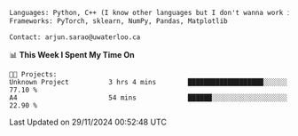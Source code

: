 ```txt
Languages: Python, C++ (I know other languages but I don't wanna work in em)
Frameworks: PyTorch, sklearn, NumPy, Pandas, Matplotlib

Contact: arjun.sarao@uwaterloo.ca
```

<!--START_SECTION:waka-->
📊 **This Week I Spent My Time On** 

```text
🐱‍💻 Projects: 
Unknown Project          3 hrs 4 mins        ███████████████████░░░░░░   77.10 % 
A4                       54 mins             ██████░░░░░░░░░░░░░░░░░░░   22.90 % 
```


 Last Updated on 29/11/2024 00:52:48 UTC
<!--END_SECTION:waka-->
